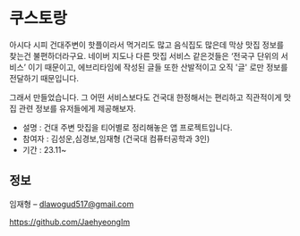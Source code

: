 # 쿠스토랑
아시다 시피 건대주변이 핫플이라서 먹거리도 많고 음식집도 많은데 막상 맛집 정보를 찾는건 불편하더라구요.
네이버 지도나 다른 맛집 서비스 같은것들은 ‘전국구 단위의 서비스’ 이기 때문이고,
에브리타임에 작성된 글들 또한 산발적이고 오직 '글' 로만 정보를 전달하기 때문입니다.

그래서 만들었습니다.
그 어떤 서비스보다도 건국대 한정해서는 편리하고 직관적이게 맛집 관련 정보를 유저들에게 제공해보자.

* 설명 : 건대 주변 맛집을 티어별로 정리해놓은 앱 프로젝트입니다. 
* 참여자 : 김성운,심경보,임재형 (건국대 컴퓨터공학과 3인)
* 기간 : 23.11~
  


## 정보

임재형 – dlawogud517@gmail.com

https://github.com/JaehyeongIm


